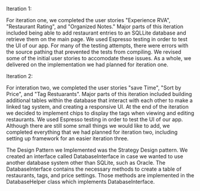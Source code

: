 Iteration 1:

For iteration one, we completed the user stories "Experience RVA", "Restaurant Rating", and "Organized Notes." Major parts of this iteration included being able to add restaurant entries to an SQLLite database and retrieve them on the main page. We used Espresso testing in order to test the UI of our app. For many of the testing attempts, there were errors with the source pathing that prevented the tests from compiling. We revised some of the initial user stories to accomodate these issues. As a whole, we delivered on the implementation we had planned for iteration one.

Iteration 2: 

For interation two, we completed the user stories "save Time", "Sort by Price", and "Tag Restuarants". Major parts of this iteration included building additional tables within the database that interact with each other to make a linked tag system, and creating a responsive UI. At the end of the iteration we decided to implement chips to display the tags when viewing and editing restaurants. We used Espresso testing in order to test the UI of our app. Although there are still some small things we would like to add, we completed everything that we had planned for iteration two, including setting up framework for an easier iteration three. 

The Design Pattern we Implemented was the Strategy Design pattern. We created an interface called DatabaseInterface in case we wanted to use another database system other than SQLite, such as Oracle. The DatabaseInterface contains the necessary methods to create a table of restaurants, tags, and price settings. Those methods are implemented in the DatabaseHelper class which implements DatabaseInterface.

